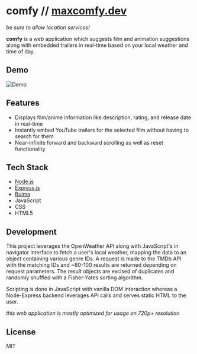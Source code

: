# comfy //  [maxcomfy.dev](https://maxcomfy.dev) 

<em>be sure to allow location services!</em>

<b>comfy</b> is a web application which suggests film and animation suggestions along with embedded trailers in real-time based on your local weather and time of day.


## Demo

![Demo](/img/reduced.gif)

## Features

- Displays film/anime information like description, rating, and release date in real-time
- Instantly embed YouTube trailers for the selected film without having to search for them
- Near-infinite forward and backward scrolling as well as reset functionality

## Tech Stack

- [Node.js](https://nodejs.org/en/) 
- [Express.js](https://expressjs.com/) 
- [Bulma](https://bulma.io)
- JavaScript
- CSS
- HTML5

## Development
This project leverages the OpenWeather API along with JavaScript's in navigator interface to fetch a user's local weather, mapping the data to an object containing various genre IDs. A request is made to the TMDb API with the matching IDs and ~80-100 results are returned depending on request parameters.  The result objects are excised of duplicates and randomly shuffled with a Fisher-Yates sorting algorithm. 

Scripting is done in JavaScript with vanilla DOM interaction whereas a Node-Express backend leverages API calls and serves static HTML to the user.


<span><em>this web application is mostly optimized for usage on 720p+ resolution</em></small>


## License

MIT
